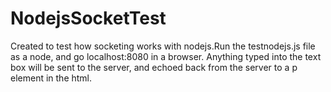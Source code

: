 # NodejsSocketTest
Created to test how socketing works with nodejs.Run the testnodejs.js file as a node, and go localhost:8080 in a browser. Anything typed into the text box will be sent to the server, and echoed back from the server to a p element in the html.
